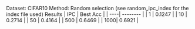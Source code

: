 Dataset: CIFAR10
Method: Random selection (see random_ipc_index for the index file used)
Results
| IPC | Best Acc |
| ----| -------- |
| 1   | 0.1247   |
| 10  | 0.2714   |
| 50  | 0.4164   |
| 500 | 0.6469   |
| 1000| 0.6921   |